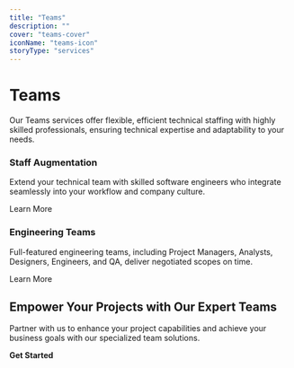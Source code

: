 ```yaml
---
title: "Teams"
description: ""
cover: "teams-cover"
iconName: "teams-icon"
storyType: "services"
---
```


# Teams

Our Teams services offer flexible, efficient technical staffing with highly skilled professionals, ensuring technical expertise and adaptability to your needs.

### Staff Augmentation

Extend your technical team with skilled software engineers who integrate seamlessly into your workflow and company culture.

Learn More

### Engineering Teams

Full-featured engineering teams, including Project Managers, Analysts, Designers, Engineers, and QA, deliver negotiated scopes on time.

Learn More

## Empower Your Projects with Our Expert Teams

Partner with us to enhance your project capabilities and achieve your business goals with our specialized team solutions. 

**Get Started**